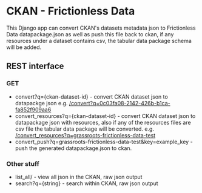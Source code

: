 CKAN - Frictionless Data
========================

This Django app can convert CKAN's datasets metadata json to Frictionless Data datapackage.json as well as push this file back to ckan, if any resources under a dataset contains csv, the tabular data package schema will be added.

REST interface
--------------

### GET

-   convert?q={ckan-dataset-id} - convert CKAN dataset json to
    datapackge json e.g.
    [/convert?q=0c03fa08-2142-426b-b1ca-fa852f909aa6](/convert?q=0c03fa08-2142-426b-b1ca-fa852f909aa6)
-   convert\_resources?q={ckan-dataset-id} - convert CKAN dataset json
    to datapackage json with resources, also if any of the resources
    files are csv file the tabular data package will be converted. e.g.
    [/convert\_resources?q=grassroots-frictionless-data-test](/convert_resources?q=grassroots-frictionless-data-test)
-   convert_push?q=grassroots-frictionless-data-test&key=example_key - push the generated datapackage.json to ckan.

### Other stuff

-   list\_all/ - view all json in the CKAN, raw json output
-   search?q={string} - search within CKAN, raw json output